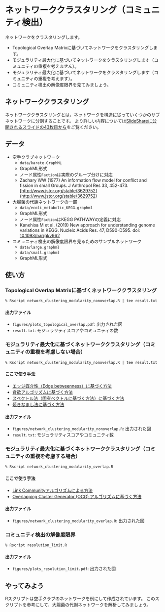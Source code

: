 # ネットワーククラスタリング（コミュニティ検出）
ネットワークをクラスタリングします。
* Topological Overlap Matrixに基づいてネットワークをクラスタリングします。
* モジュラリティ最大化に基づいてネットワークをクラスタリングします（コミュニティの重複を考えません）。
* モジュラリティ最大化に基づいてネットワークをクラスタリングします（コミュニティの重複を考えます）。
* コミュニティ検出の解像度限界を見てみましょう。

## ネットワーククラスタリング
ネットワーククラスタリングとは，ネットワークを構造に従っていくつかのサブネットワークに分割することです。
より詳しい内容については[SlideShareに公開されるスライドの43枚目から](https://www.slideshare.net/kztakemoto/r-seminar-on-igraph)をご覧ください。

## データ
  * 空手クラブネットワーク
    * ``data/karate.GraphML``
    * GraphML形式
    * ノード属性``Faction``は実際のグループ分けに対応
    * Zachary WW (1977) An information flow model for conflict and fission in small Groups. J Anthropol Res 33, 452-473. [http://www.jstor.org/stable/3629752](http://www.jstor.org/stable/3629752)
  * 大腸菌の代謝ネットワークの一部
    * ``data/ecoli_metabolic_KEGG.graphml``
    * GraphML形式
    * ノード属性``Faction``はKEGG PATHWAYの定義に対応
    * Kanehisa M et al. (2019) New approach for understanding genome variations in KEGG. Nucleic Acids Res. 47, D590-D595. doi: [10.1093/nar/gky962](https://doi.org/10.1093/nar/gky962)
  * コミュニティ検出の解像度限界を見るためのサンプルネットワーク
    * ``data/large.graphml``
    * ``data/small.graphml``
    * GraphML形式

## 使い方
### Topological Overlap Matrixに基づくネットワーククラスタリング
```
% Rscript network_clustering_modularity_nonoverlap.R | tee result.txt
```
#### 出力ファイル
* ``figures/plots_topological_overlap.pdf``: 出力された図
* ``result.txt``: モジュラリティスコアやコミュニティの数

### モジュラリティ最大化に基づくネットワーククラスタリング（コミュニティの重複を考慮しない場合）
```
% Rscript network_clustering_modularity_nonoverlap.R | tee result.txt
```
#### ここで使う手法
* [エッジ媒介性（Edge betweenness）に基づく方法](http://samoa.santafe.edu/media/workingpapers/01-12-077.pdf)
* [貪欲アルゴリズムに基づく方法](https://arxiv.org/abs/cond-mat/0408187)
* [スペクトル法（固有ベクトルに基づく方法）に基づく方法](https://arxiv.org/abs/physics/0602124)
* [焼きなまし法に基づく方法](https://www.ncbi.nlm.nih.gov/pmc/articles/PMC2175124/)

#### 出力ファイル
* ``figures/network_clustering_modularity_nonoverlap.R``: 出力された図
* ``result.txt``: モジュラリティスコアやコミュニティ数

### モジュラリティ最大化に基づくネットワーククラスタリング（コミュニティの重複を考慮する場合）
```
% Rscript network_clustering_modularity_overlap.R
```
#### ここで使う手法
* [Link Communityアルゴリズムによる方法](https://arxiv.org/abs/0903.3178)
* [Overlapping Cluster Generator (OCG) アルゴリズムに基づく方法](https://www.ncbi.nlm.nih.gov/pmc/articles/PMC3244771/)

#### 出力ファイル
* ``figures/network_clustering_modularity_overlap.R``: 出力された図

### コミュニティ検出の解像度限界
```
% Rscript resolution_limit.R
```
#### 出力ファイル
* ``figures/plots_resolution_limit.pdf``: 出力された図

## やってみよう
Rスクリプトは空手クラブのネットワークを例にして作成されています。
このスクリプトを参考にして，大腸菌の代謝ネットワークを解析してみましょう。
